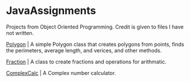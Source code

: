 # JavaAssignments
Projects from Object Oriented Programming. Credit is given to files I have not written.

[Polygon](/Polygon) | A simple Polygon class that creates polygons from points, finds the perimeters, average length, and verices, and other methods. 

[Fraction](/Fraction) | A class to create fractions and operations for arithmatic. 

[ComplexCalc](/ComplexCalc) | A Complex number calculator. 
